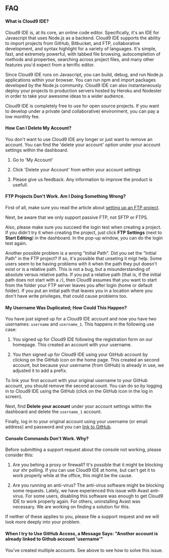 ## FAQ

#### What is Cloud9 IDE?

Cloud9 IDE is, at its core, an online code editor. Specifically, it's an IDE for Javascript that uses Node.js as a backend. Cloud9 IDE supports the ability to import projects from GitHub, Bitbucket, and FTP, collaborative development, and syntax highlight for a variety of languages. It's simple, fast, and extremely powerful, with tabbed file browsing, autocompletion of methods and properties, searching across project files, and many other features you'd expect from a terrific editor.

Since Cloud9 IDE runs on Javascript, you can build, debug, and run Node.js applications within your browser. You can run npm and import packages developed by the Node.js community. Cloud9 IDE can also instantaneously deploy your projects to production servers hosted by Heroku and Nodester in order to take your awesome ideas to a wider audience.

Cloud9 IDE is completely free to use for open source projects. If you want to develop under a private (and collaborative) environment, you can pay a low monthly fee.

#### How Can I Delete My Account?

You don't want to use Cloud9 IDE any longer or just want to remove an account. You can find the 'delete your account' option under your account settings within the dashboard.

1. Go to 'My Account'

2. Click 'Delete your Account' from within your account settings

3. Please give us feedback. Any information to improve the product is usefull.

#### FTP Projects Don't Work. Am I Doing Something Wrong?

First of all, make sure you read the article about [setting up an FTP project](ftp_projects.html).

Next, be aware that we only support passive FTP, not SFTP or FTPS.

Also, please make sure you succeed the login test when creating a project. If you didn't try it when creating the project, just click **FTP Settings** (next to **Start Editing**) in the dashboard. In the pop-up window, you can do the login test again.

Another possible problem is a wrong "Initial Path". Did you set the "Initial Path" in the FTP project? If so, it's possible that unseting it migt help. Some users seem to be having problems with it when the path they put doesn't exist or is a relative path. This is not a bug, but a misunderstanding of absolute versus relative paths. If you put a relative path (that is, if the initial path does not start with a `/`), then Cloud9 assumes that you want to start from the folder your FTP server leaves you after login (home or default folder). If you put an initial path that leaves you in a location where you don't have write privileges, that could cause problems too.

#### My Username Was Duplicated; How Could This Happen?

You have just signed up for a Cloud9 IDE account and now you have two usernames: `username` and `username_1`. This happens in the following use case:

1. You signed up for Cloud9 IDE following the registration form on our homepage. This created an account with your username.

2. You _then_ signed up for Cloud9 IDE using your GitHub account by clicking on the GitHub icon on the home page. This created an second account, but because your username (from GitHub) is already in use, we adjusted it to add a prefix. 

To link your first account with your original username to your GitHub account, you should remove the second account. You can do so by logging in to Cloud9 IDE using the GitHub (click on the GitHub icon in the log in screen).

Next, find **Delete your account** under your account settings within the dashboard and delete the `username_1` account.

Finally, log in to your original account using your username (or email address) and password and you can [link to GitHub](using_git.html).

#### Console Commands Don't Work. Why?

Before submitting a support request about the console not working, please consider this:

1. Are you behing a proxy or firewall? It's possible that it might be blocking our xhr polling. If you can use Cloud9 IDE at home, but can't get it to work properly while at the office, this might be the cause.

2. Are you running an anti-virus? The anti-virus software might be blocking some requests. Lately, we have experienced this issue with Avast anti-virus. For some users, disabling this software was enough to get Cloud9 IDE to work properly again. For others, uninstalling Avast was necessary. We are working on finding a solution for this.

If neither of these applies to you, please file a support request and we will look more deeply into your problem.
 
#### When I try to Use GitHub Access, a Message Says: "Another account is already linked to Github account 'username'"

You've created multiple accounts. See above to see how to solve this issue.